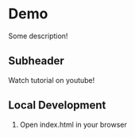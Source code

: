 # Demo

Some description!

## Subheader

Watch tutorial on youtube!

## Local Development

1. Open index.html in your browser
